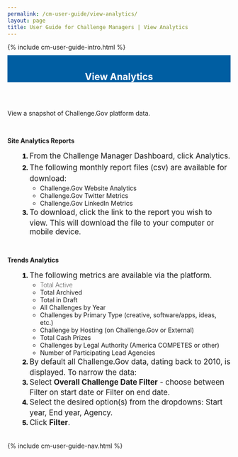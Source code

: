 ```yaml
---
permalink: /cm-user-guide/view-analytics/
layout: page
title: User Guide for Challenge Managers | View Analytics
---
```

<div class="row">
  <div class="col-sm-12">{% include cm-user-guide-intro.html %}</div>
</div>
<div class="row" style="padding-top: 10px; padding-bottom: 30px;">
  <div class="col-sm-12" style="padding-top: 6px; background-color: #005ea2; color: #ffffff; text-align: center;">
    <h2>View Analytics</h2>
  </div>
</div>
<div class="row">
  <div class="col-sm-7">
    <p>View a snapshot of Challenge.Gov platform data.</p><br>
    <p><strong>Site Analytics Reports</strong></p>
    <ol style="padding-left: 50px;">
      <li style="font-weight:900;"><span style="font-size: 1.06rem; line-height: 1.5; font-weight: 400;">From the Challenge Manager Dashboard, click Analytics.</span></li>
      <li style="font-weight:900;"><span style="font-size: 1.06rem; line-height: 1.5; font-weight: 400;">The following monthly report files (csv) are available for download:</span>
      <ul>
        <li style="font-weight:400;">Challenge.Gov Website Analytics</li>
<li style="font-weight:400;">Challenge.Gov Twitter Metrics</li>
<li style="font-weight:400;">Challenge.Gov LinkedIn Metrics</li>
        </ul>
      </li>
      <li style="font-weight:900;"><span style="font-size: 1.06rem; line-height: 1.5; font-weight: 400;">To download, click the link to the report you wish to view.  This will download the file to your computer or mobile device.</span></li>
    </ol>
    <br>
     <p><strong>Trends Analytics</strong></p>
    <ol style="padding-left: 50px;">
      <li style="font-weight:900;"><span style="font-size: 1.06rem; line-height: 1.5; font-weight: 400;">The following metrics are available via the platform.</span>
      <ul>
        <li style="font-weight:200;">Total Active</li>
<li style="font-weight:400;">Total Archived</li>
<li style="font-weight:400;">Total in Draft</li>
<li style="font-weight:400;">All Challenges by Year</li>
<li style="font-weight:400;">Challenges by Primary Type (creative, software/apps, ideas, etc.)</li>
<li style="font-weight:400;">Challenge by Hosting (on Challenge.Gov or External)</li>
<li style="font-weight:400;">Total Cash Prizes</li>
<li style="font-weight:400;">Challenges by Legal Authority (America COMPETES or other)</li>
<li style="font-weight:400;">Number of Participating Lead Agencies</li>
        </ul>
      </li>
      <li style="font-weight:900;"><span style="font-size: 1.06rem; line-height: 1.5; font-weight: 400;">By default all Challenge.Gov data, dating back to 2010, is displayed. To narrow the data:</span></li>
      <li style="font-weight:900;"><span style="font-size: 1.06rem; line-height: 1.5; font-weight: 400;">Select <strong>Overall Challenge Date Filter</strong> - choose between Filter on start date or Filter on end date.</span></li>
      <li style="font-weight:900;"><span style="font-size: 1.06rem; line-height: 1.5; font-weight: 400;">Select the desired option(s) from the dropdowns: Start year, End year, Agency.</span></li>
      <li style="font-weight:900;"><span style="font-size: 1.06rem; line-height: 1.5; font-weight: 400;">Click <strong>Filter</strong>.</span></li>
    </ol>
</div>

  <div class="col-sm-1">&nbsp;</div>
  <div class="col-sm-4"> {% include cm-user-guide-nav.html %} </div>
</div>
